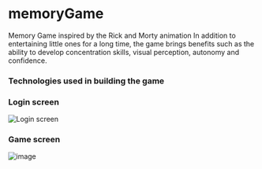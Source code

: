 # memoryGame
Memory Game inspired by the Rick and Morty animation In addition to entertaining little ones for a long time, the game brings benefits such as the ability to develop concentration skills, visual perception, autonomy and confidence.

### Technologies used in building the game

### Login screen
![Login screen](https://github.com/abraaocrvlh42/memoryGame/assets/107937340/8e538e92-c0b1-49eb-a29c-cf4b5bf80a63)

### Game screen
![image](https://github.com/abraaocrvlh42/memoryGame/assets/107937340/3f9cad02-cd77-4d34-bff0-11f49604ff9c)
